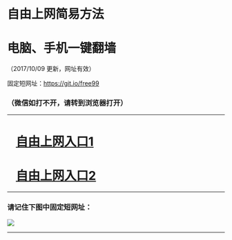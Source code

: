 ﻿# 自由上网简易方法

# 电脑、手机一键翻墙

（2017/10/09 更新，网址有效）

固定短网址：https://git.io/free99

### （微信如打不开，请转到浏览器打开）


***





# &nbsp;&nbsp; <a href="http://ft2154529244.fwq-tz-1001.info/fwqtz01.html?t=100900118803 " target="_blank">自由上网入口1</a>
# &nbsp;&nbsp; <a href="http://ft1614623214.fwq-tz-1002.info/fwqtz02.html?t=1009001665 " target="_blank">自由上网入口2</a>
***

### 请记住下图中固定短网址：

<img src="https://s3-us-west-2.amazonaws.com/fwq-1001/yjfq-20170905okok.png" /> 


***

